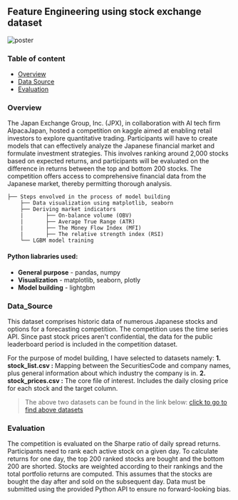 ## Feature Engineering using stock exchange dataset

![poster]()

### Table of content
* [Overview](#Overview)
* [Data Source](#Data_Scource)
* [Evaluation](#Evaluation)

### Overview

The Japan Exchange Group, Inc. (JPX), in collaboration with AI tech firm AlpacaJapan, hosted a competition on kaggle aimed at enabling retail investors to explore quantitative trading. Participants will have to create models that can effectively analyze the Japanese financial market and formulate investment strategies. This involves ranking around 2,000 stocks based on expected returns, and participants will be evaluated on the difference in returns between the top and bottom 200 stocks. The competition offers access to comprehensive financial data from the Japanese market, thereby permitting thorough analysis.

```
├── Steps envolved in the process of model building
    ├── Data visualization using matplotlib, seaborn
    ├── Deriving market indicators
    |       ├── On-balance volume (OBV)
    |       ├── Average True Range (ATR)
    |       ├── The Money Flow Index (MFI)
    |       ├── The relative strength index (RSI)
    └── LGBM model training
```

#### Python liabraries used:

 - **General purpose** - pandas, numpy
 - **Visualization** - matplotlib, seaborn, plotly
 - **Model building** - lightgbm

### Data_Source

This dataset comprises historic data of numerous Japanese stocks and options for a forecasting competition. The competition uses the time series API. Since past stock prices aren't confidential, the data for the public leaderboard period is included in the competition dataset.

For the purpose of model building, I have selected to datasets namely:
**1. stock_list.csv :** Mapping between the SecuritiesCode and company names, plus general information about which industry the company is in.
**2. stock_prices.csv :** The core file of interest. Includes the daily closing price for each stock and the target column.

> The above two datasets can be found in the link below:
> [click to go to find above datasets](https://www.kaggle.com/competitions/jpx-tokyo-stock-exchange-prediction/data)

### Evaluation

The competition is evaluated on the Sharpe ratio of daily spread returns. Participants need to rank each active stock on a given day. To calculate returns for one day, the top 200 ranked stocks are bought and the bottom 200 are shorted. Stocks are weighted according to their rankings and the total portfolio returns are computed. This assumes that the stocks are bought the day after and sold on the subsequent day. Data must be submitted using the provided Python API to ensure no forward-looking bias.
